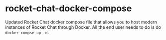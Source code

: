 # rocket-chat-docker-compose
Updated Rocket Chat docker compose file that allows you to host modern instances of Rocket Chat through Docker.
All the end user needs to do is do ``docker-compse up -d``.
